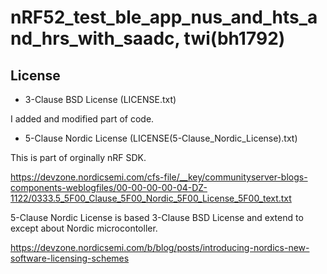 # nRF52_test_ble_app_nus_and_hts_and_hrs_with_saadc, twi(bh1792)

## License
- 3-Clause BSD License (LICENSE.txt)

I added and modified part of code.

- 5-Clause Nordic License (LICENSE(5-Clause_Nordic_License).txt)

This is part of orginally nRF SDK.

https://devzone.nordicsemi.com/cfs-file/__key/communityserver-blogs-components-weblogfiles/00-00-00-00-04-DZ-1122/0333.5_5F00_Clause_5F00_Nordic_5F00_License_5F00_text.txt

5-Clause Nordic License is based 3-Clause BSD License and extend to except about Nordic microcontoller.

https://devzone.nordicsemi.com/b/blog/posts/introducing-nordics-new-software-licensing-schemes
